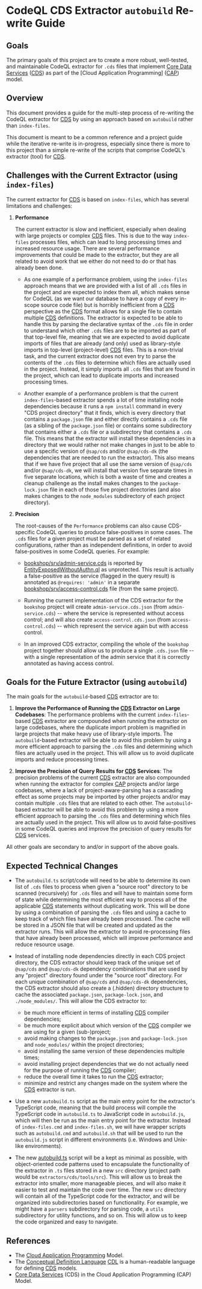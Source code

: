 # CodeQL CDS Extractor `autobuild` Re-write Guide

## Goals

The primary goals of this project are to create a more robust, well-tested, and maintainable CodeQL extractor for `.cds` files that implement [Core Data Services][CDS] ([CDS]) as part of the [Cloud Application Programming] ([CAP]) model.

## Overview

This document provides a guide for the multi-step process of re-writing the CodeQL extractor for [CDS] by using an approach based on `autobuild` rather than `index-files`.

This document is meant to be a common reference and a project guide while the iterative re-write is in-progress, especially since there is more to this project than a simple re-write of the scripts that comprise CodeQL's extractor (tool) for [CDS].

## Challenges with the Current Extractor (using `index-files`)

The current extractor for [CDS] is based on `index-files`, which has several limitations and challenges:

1. **Performance**

   The current extractor is slow and inefficient, especially when dealing with large projects or complex [CDS] files. This is due to the way `index-files` processes files, which can lead to long processing times and increased resource usage. There are several performance improvements that could be made to the extractor, but they are all related to avoid work that we either do not need to do or that has already been done.

    - As one example of a performance problem, using the `index-files` approach means that we are provided with a list of all `.cds` files in the project and are expected to index them all, which makes sense for CodeQL (as we want our database to have a copy of every in-scope source code file) but is horribly inefficient from a [CDS] perspective as the [CDS] format allows for a single file to contain multiple [CDS] definitions. The extractor is expected to be able to handle this by parsing the declarative syntax of the `.cds` file in order to understand which other `.cds` files are to be imported as part of that top-level file, meaning that we are expected to avoid duplicate imports of files that are already (and only) used as library-style imports in top-level (project-level) [CDS] files. This is a non-trivial task, and the current extractor does not even try to parse the contents of the `.cds` files to determine which files are actually used in the project. Instead, it simply imports all `.cds` files that are found in the project, which can lead to duplicate imports and increased processing times.

    - Another example of a performance problem is that the current `index-files`-based extractor spends a lot of time installing node dependencies because it runs a `npm install` command in every "CDS project directory" that it finds, which is every directory that contains a `package.json` file and either directly contains a `.cds` file (as a sibling of the `package.json` file) or contains some subdirectory that contains either a `.cds` file or a subdirectory that contains a `.cds` file. This means that the extractor will install these dependencies in a directory that we would rather not make changes in just to be able to use a specific version of `@sap/cds` and/or `@sap/cds-dk` (the dependencies that are needed to run the extractor). This also means that if we have five project that all use the same version of `@sap/cds` and/or `@sap/cds-dk`, we will install that version five separate times in five separate locations, which is both a waste of time and creates a cleanup challenge as the install makes changes to the `package-lock.json` file in each of those five project directories (and also makes changes to the `node_modules` subdirectory of each project directory).

2. **Precision**

   The root-causes of the `Performance` problems can also cause CDS-specific CodeQL queries to produce false-positives in some cases.
   The `.cds` files for a given project must be parsed as a set of related configurations, rather than as independent definitions, in order to avoid false-positives in some CodeQL queries. For example:

   - [bookshop/srv/admin-service.cds](https://github.com/SAP-samples/cloud-cap-samples/blob/main/bookshop/srv/admin-service.cds) is reported by [EntityExposedWithoutAuthn.ql](https://github.com/advanced-security/codeql-sap-js/blob/main/javascript/frameworks[…]hn-authz/EntityExposedWithoutAuthn/EntityExposedWithoutAuthn.ql) as unprotected. This result is actually a false-positive as the service (flagged in the query result) is annotated as `@requires: 'admin'` in a separate [bookshop/srv/access-control.cds](https://github.com/SAP-samples/cloud-cap-samples/blob/main/bookshop/srv/access-control.cds) file (from the same project).

   - Running the current implementation of the CDS extractor for the `bookshop` project will create `admin-service.cds.json` (from `admin-service.cds`) -- where the service is represented without access control; and will also create `access-control.cds.json` (from `access-control.cds`) -- which represent the service again but with access control.

   - In an improved CDS extractor, compiling the whole of the `bookshop` project together should allow us to produce a single `.cds.json` file -- with a single representation of the admin service that it is correctly annotated as having access control.

## Goals for the Future Extractor (using `autobuild`)

The main goals for the `autobuild`-based [CDS] extractor are to:

1. **Improve the Performance of Running the [CDS] Extractor on Large Codebases**:
   The performance problems with the current `index-files`-based [CDS] extractor are compounded when running the extractor on large codebases, where the duplicate import problem is magnified in large projects that make heavy use of library-style imports. The `autobuild`-based extractor will be able to avoid this problem by using a more efficient approach to parsing the `.cds` files and determining which files are actually used in the project. This will allow us to avoid duplicate imports and reduce processing times.

2. **Improve the Precision of Query Results for [CDS] Services**:
   The precision problems of the current [CDS] extractor are also compounded when running the extractor for complex [CAP] projects and/or large codebases, where a lack of project-aware-parsing has a cascading effect as some projects may be imported by other projects and/or may contain multiple `.cds` files that are related to each other. The `autobuild`-based extractor will be able to avoid this problem by using a more efficient approach to parsing the `.cds` files and determining which files are actually used in the project. This will allow us to avoid false-positives in some CodeQL queries and improve the precision of query results for [CDS] services.

All other goals are secondary to and/or in support of the above goals.

## Expected Technical Changes

- The `autobuild.ts` script/code will need to be able to determine its own list of `.cds` files to process when given a "source root" directory to be scanned (recursively) for `.cds` files and will have to maintain some form of state while determining the most efficient way to process all of the applicable [CDS] statements without duplicating work. This will be done by using a combination of parsing the `.cds` files and using a cache to keep track of which files have already been processed. The cache will be stored in a JSON file that will be created and updated as the extractor runs. This will allow the extractor to avoid re-processing files that have already been processed, which will improve performance and reduce resource usage.

- Instead of installing node dependencies directly in each CDS project directory, the CDS extractor should keep track of the unique set of `@sap/cds` and `@sap/cds-dk` dependency combinations that are used by any "project" directory found under the "source root" directory. For each unique combination of `@sap/cds` and `@sap/cds-dk` dependencies, the CDS extractor should also create a (.hidden) directory structure to cache the associated `package.json`, `package-lock.json`, and `./node_modules/`. This will allow the CDS extractor to:
  - be much more efficient in terms of installing [CDS] compiler dependencies;
  - be much more explicit about which version of the [CDS] compiler we are using for a given (sub-)project;
  - avoid making changes to the `package.json` and `package-lock.json` and `node_modules/` within the project directories;
  - avoid installing the same version of these dependencies multiple times;
  - avoid installing project dependencies that we do not actually need for the purpose of running the [CDS] compiler;
  - reduce the overall time it takes to run the [CDS] extractor;
  - minimize and restrict any changes made on the system where the [CDS] extractor is run.

- Use a new `autobuild.ts` script as the main entry point for the extractor's TypeScript code, meaning that the build process will compile the TypeScript code in `autobuild.ts` to JavaScript code in `autobuild.js`, which will then be run as the main entry point for the extractor. Instead of `index-files.cmd` and `index-files.sh`, we will have wrapper scripts such as `autobuild.cmd` and `autobuild.sh` that will be used to run the `autobuild.js` script in different environments (i.e. Windows and Unix-like environments).

- The new [autobuild.ts](./autobuild.ts) script will be a kept as minimal as possible, with object-oriented code patterns used to encapsulate the functionality of the extractor in `.ts` files stored in a new `src` directory (project path would be `extractors/cds/tools/src`). This will allow us to break the extractor into smaller, more manageable pieces, and will also make it easier to test and maintain the code over time. The new `src` directory will contain all of the TypeScript code for the extractor, and will be organized into subdirectories based on functionality. For example, we might have a `parsers` subdirectory for parsing code, a `utils` subdirectory for utility functions, and so on. This will allow us to keep the code organized and easy to navigate.

## References

[CAP]: https://cap.cloud.sap/docs/about/
[CDL]: https://cap.cloud.sap/docs/cds/cdl
[CDS]: https://cap.cloud.sap/docs/cds/

- The [Cloud Application Programming][CAP] Model.
- The [Conceptual Definition Language][CDL] [CDL] is a human-readable language for defining [CDS] models.
- [Core Data Services][CDS] (CDS) in the Cloud Application Programming (CAP) Model.

